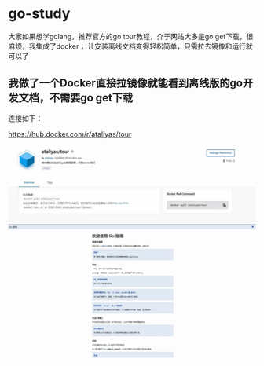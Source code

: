 # go-study
大家如果想学golang，推荐官方的go tour教程，介于网站大多是go get下载，很麻烦，我集成了docker ，让安装离线文档变得轻松简单，只需拉去镜像和运行就可以了

<h2>我做了一个Docker直接拉镜像就能看到离线版的go开发文档，不需要go get下载</h2>

连接如下：

https://hub.docker.com/r/ataliyas/tour

<img src="./img/1.jpg" style="zoom:150%;" />

<img src="./img/2.jpg" style="zoom:200%;" />


